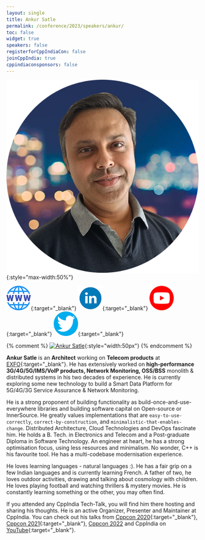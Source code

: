 ```yaml
---
layout: single
title: Ankur Satle
permalink: /conference/2023/speakers/ankur/
toc: false
widget: true
speakers: false
registerforCppIndiaCon: false
joinCppIndia: true
cppindiaconsponsors: false
---
```


![Ankur Satle](/conference/2023/graphics/speakers/ankur.png "Ankur Satle"){:style="max-width:50%"}

[![Ankur Satle](/assets/images/www.png "Ankur Satle")](https://ankursatle.wordpress.com/){:target="_blank"}
[![Ankur Satle](/assets/images/linkedin.png "Ankur Satle")](https://www.linkedin.com/in/ankursatle/){:target="_blank"}
[![Ankur Satle](/assets/images/you-tube.png "Ankur Satle")](https://www.youtube.com/results?search_query=ankur+satle){:target="_blank"}
[![Ankur Satle](/assets/images/twitter.png "Ankur Satle")](https://twitter.com/AnkurSatle){:target="_blank"}

{% comment %}
[![Ankur Satle](https://github.githubassets.com/images/modules/logos_page/GitHub-Mark.png "Ankur Satle")](https://github.com/sankurm){:style="width:50px"}
{% endcomment %}

**Ankur Satle** is an **Architect** working on **Telecom products** at [EXFO](https://www.exfo.com/){:target="_blank"}. He has extensively worked on **high-performance 3G/4G/5G/IMS/VoIP products, Network Monitoring, OSS/BSS** monolith & distributed systems in his two decades of experience. He is currently exploring some new technology to build a Smart Data Platform for 5G/4G/3G Service Assurance & Network Monitoring. 

He is a strong proponent of building functionality as build-once-and-use-everywhere libraries and building software capital on Open-source or InnerSource. He greatly values implementations that are `easy-to-use-correctly`, `correct-by-construction`, and `minimalistic-that-enables-change`. Distributed Architecture, Cloud Technologies and DevOps fascinate him. He holds a B. Tech. in Electronics and Telecom and a Post-graduate Diploma in Software Technology. An engineer at heart, he has a strong optimisation focus, using less resources and minimalism. No wonder, C++ is his favourite tool. He has a multi-codebase modernisation experience. 

He loves learning languages - natural languages :). He has a fair grip on a few Indian languages and is currently learning French. A father of two, he loves outdoor activities, drawing and talking about cosmology with children. He loves playing football and watching thrillers & mystery movies. He is constantly learning something or the other, you may often find. 

If you attended any CppIndia Tech-Talk, you will find him there hosting and sharing his thoughts. He is an active Organizer, Presenter and Maintainer at CppIndia. You can check out his talks from [Cppcon 2020](https://www.youtube.com/watch?v=5ji9iRq7JoE){:target="_blank"}, [Cppcon 2021](https://www.youtube.com/watch?v=udUwDk5YW7Q){:target="_blank"}, [Cppcon 2022](https://www.youtube.com/watch?v=L_bomNazb8M&pp=ygULYW5rdXIgc2F0bGU%3D) and CppIndia on [YouTube](https://www.youtube.com/results?search_query=ankur+satle){:target="_blank"}.

